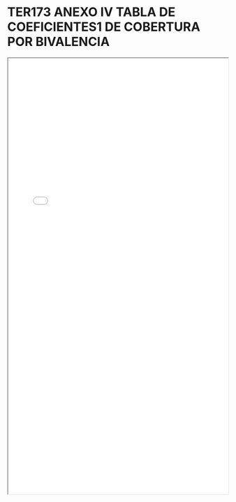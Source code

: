
# TER173 ANEXO IV TABLA DE COEFICIENTES1 DE COBERTURA POR BIVALENCIA

<iframe src="../TER173 ANEXO IV TABLA DE COEFICIENTES1 DE COBERTURA POR BIVALENCIA.pdf" width="100%" height="1000px"></iframe>

